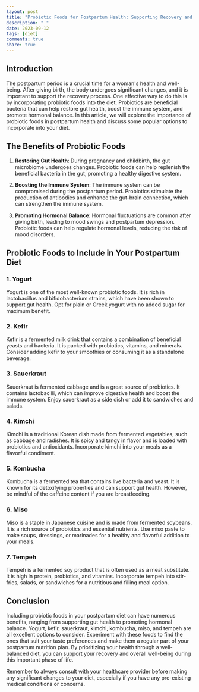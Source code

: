 ```yaml
---
layout: post
title: "Probiotic Foods for Postpartum Health: Supporting Recovery and Hormonal Balance"
description: " "
date: 2023-09-12
tags: [diet]
comments: true
share: true
---
```


## Introduction

The postpartum period is a crucial time for a woman's health and well-being. After giving birth, the body undergoes significant changes, and it is important to support the recovery process. One effective way to do this is by incorporating probiotic foods into the diet. Probiotics are beneficial bacteria that can help restore gut health, boost the immune system, and promote hormonal balance. In this article, we will explore the importance of probiotic foods in postpartum health and discuss some popular options to incorporate into your diet.

## The Benefits of Probiotic Foods

1. **Restoring Gut Health**: During pregnancy and childbirth, the gut microbiome undergoes changes. Probiotic foods can help replenish the beneficial bacteria in the gut, promoting a healthy digestive system.

2. **Boosting the Immune System**: The immune system can be compromised during the postpartum period. Probiotics stimulate the production of antibodies and enhance the gut-brain connection, which can strengthen the immune system.

3. **Promoting Hormonal Balance**: Hormonal fluctuations are common after giving birth, leading to mood swings and postpartum depression. Probiotic foods can help regulate hormonal levels, reducing the risk of mood disorders.

## Probiotic Foods to Include in Your Postpartum Diet

### 1. Yogurt

Yogurt is one of the most well-known probiotic foods. It is rich in lactobacillus and bifidobacterium strains, which have been shown to support gut health. Opt for plain or Greek yogurt with no added sugar for maximum benefit.

### 2. Kefir

Kefir is a fermented milk drink that contains a combination of beneficial yeasts and bacteria. It is packed with probiotics, vitamins, and minerals. Consider adding kefir to your smoothies or consuming it as a standalone beverage.

### 3. Sauerkraut

Sauerkraut is fermented cabbage and is a great source of probiotics. It contains lactobacilli, which can improve digestive health and boost the immune system. Enjoy sauerkraut as a side dish or add it to sandwiches and salads.

### 4. Kimchi

Kimchi is a traditional Korean dish made from fermented vegetables, such as cabbage and radishes. It is spicy and tangy in flavor and is loaded with probiotics and antioxidants. Incorporate kimchi into your meals as a flavorful condiment.

### 5. Kombucha

Kombucha is a fermented tea that contains live bacteria and yeast. It is known for its detoxifying properties and can support gut health. However, be mindful of the caffeine content if you are breastfeeding.

### 6. Miso

Miso is a staple in Japanese cuisine and is made from fermented soybeans. It is a rich source of probiotics and essential nutrients. Use miso paste to make soups, dressings, or marinades for a healthy and flavorful addition to your meals.

### 7. Tempeh

Tempeh is a fermented soy product that is often used as a meat substitute. It is high in protein, probiotics, and vitamins. Incorporate tempeh into stir-fries, salads, or sandwiches for a nutritious and filling meal option.

## Conclusion

Including probiotic foods in your postpartum diet can have numerous benefits, ranging from supporting gut health to promoting hormonal balance. Yogurt, kefir, sauerkraut, kimchi, kombucha, miso, and tempeh are all excellent options to consider. Experiment with these foods to find the ones that suit your taste preferences and make them a regular part of your postpartum nutrition plan. By prioritizing your health through a well-balanced diet, you can support your recovery and overall well-being during this important phase of life.

Remember to always consult with your healthcare provider before making any significant changes to your diet, especially if you have any pre-existing medical conditions or concerns.